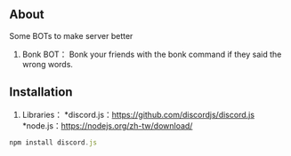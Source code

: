 ## About
Some BOTs to make server better 
1. Bonk BOT： Bonk your friends with the bonk command if they said the wrong words.

## Installation 
1. Libraries：
    *discord.js：https://github.com/discordjs/discord.js
    *node.js：https://nodejs.org/zh-tw/download/

```js
npm install discord.js    
```

